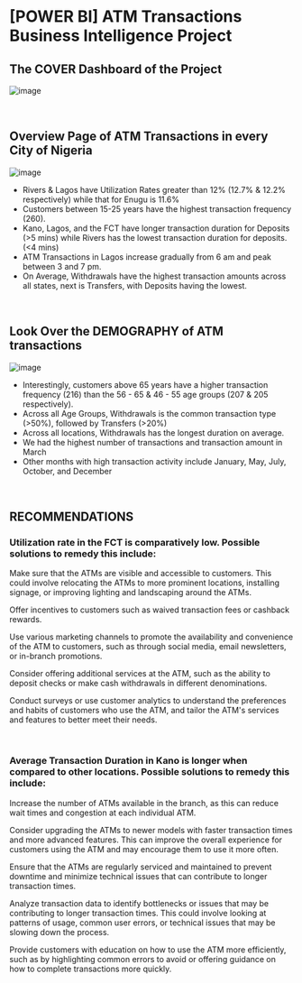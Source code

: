 # [POWER BI] ATM Transactions Business Intelligence Project


## The COVER Dashboard of the Project
![image](https://github.com/leanhkienn/ATM_Transactions_Business_Intelligence_Project/assets/116093407/604c56cb-f8ef-4b8d-aed3-b176d8cf6f0e)

<br>

## Overview Page of ATM Transactions in every City of Nigeria
![image](https://github.com/leanhkienn/ATM_Transactions_Business_Intelligence_Project/assets/116093407/43fb0606-2e79-47a5-8cd7-744a729de1c4)

- Rivers & Lagos have Utilization Rates greater than 12% (12.7% & 12.2% respectively) while that for Enugu is 11.6%
- Customers between 15-25 years have the highest transaction frequency (260).
- Kano, Lagos, and the FCT have longer transaction duration for Deposits (>5 mins) while Rivers has the lowest transaction duration for deposits. (<4 mins)
- ATM Transactions in Lagos increase gradually from 6 am and peak between 3 and 7 pm.
- On Average, Withdrawals have the highest transaction amounts across all states, next is Transfers, with Deposits having the lowest.



<br>

## Look Over the DEMOGRAPHY of ATM transactions
![image](https://github.com/leanhkienn/ATM_Transactions_Business_Intelligence_Project/assets/116093407/95f6e6bf-f428-4020-84fc-37273d3df028)
- Interestingly, customers above 65 years have a higher transaction frequency (216) than the 56 - 65 & 46 - 55 age groups (207 & 205 respectively). 
- Across all Age Groups, Withdrawals is the common transaction type (>50%), followed by Transfers (>20%)
- Across all locations, Withdrawals has the longest duration on average. 
- We had the highest number of transactions and transaction amount in March
- Other months with high transaction activity include January, May, July, October, and December


<br>


## RECOMMENDATIONS

### Utilization rate in the FCT is comparatively low. Possible solutions to remedy this include:

  Make sure that the ATMs are visible and accessible to customers. This could involve relocating the ATMs to more prominent locations, installing signage, or improving lighting and landscaping around the ATMs.

  Offer incentives to customers such as waived transaction fees or cashback rewards.

  Use various marketing channels to promote the availability and convenience of the ATM to customers, such as through social media, email newsletters, or in-branch promotions.

  Consider offering additional services at the ATM, such as the ability to deposit checks or make cash withdrawals in different denominations.

  Conduct surveys or use customer analytics to understand the preferences and habits of customers who use the ATM, and tailor the ATM's services and features to better meet their needs.

<br>

### Average Transaction Duration in Kano is longer when compared to other locations. Possible solutions to remedy this include:

  Increase the number of ATMs available in the branch, as this can reduce wait times and congestion at each individual ATM.

  Consider upgrading the ATMs to newer models with faster transaction times and more advanced features. This can improve the overall experience for customers using the ATM and may encourage them to use it more   often.

  Ensure that the ATMs are regularly serviced and maintained to prevent downtime and minimize technical issues that can contribute to longer transaction times.

  Analyze transaction data to identify bottlenecks or issues that may be contributing to longer transaction times. This could involve looking at patterns of usage, common user errors, or technical issues that may be slowing down the process.

  Provide customers with education on how to use the ATM more efficiently, such as by highlighting common errors to avoid or offering guidance on how to complete transactions more quickly.


